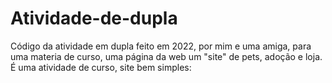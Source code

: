 # Atividade-de-dupla
Código da atividade em dupla feito em 2022, por mim e uma amiga, para uma materia de curso, uma página da web um "site" de pets, adoção e loja.
É uma atividade de curso, site bem simples:
